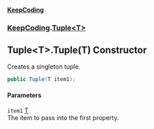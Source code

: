 #### [KeepCoding](index.md 'index')
### [KeepCoding](KeepCoding.md 'KeepCoding').[Tuple&lt;T&gt;](KeepCoding_Tuple_T_.md 'KeepCoding.Tuple&lt;T&gt;')
## Tuple&lt;T&gt;.Tuple(T) Constructor
Creates a singleton tuple.  
```csharp
public Tuple(T item1);
```
#### Parameters
<a name='KeepCoding_Tuple_T__Tuple(T)_item1'></a>
`item1` [T](KeepCoding_Tuple_T_.md#KeepCoding_Tuple_T__T 'KeepCoding.Tuple&lt;T&gt;.T')  
The item to pass into the first property.
  
